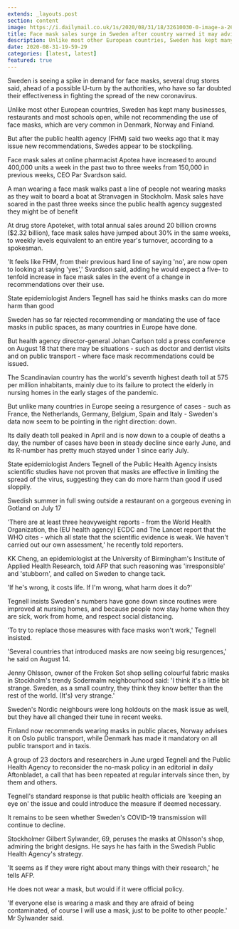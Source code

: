 ```yaml
---
extends: _layouts.post
section: content
image: https://i.dailymail.co.uk/1s/2020/08/31/18/32610030-0-image-a-26_1598893673418.jpg 
title: Face mask sales surge in Sweden after country warned it may advise people to wear them in 
description: Unlike most other European countries, Sweden has kept many businesses, restaurants and most schools open, while not recommending the use of face masks. 
date: 2020-08-31-19-59-29 
categories: [latest, latest] 
featured: true 
--- 
```

Sweden is seeing a spike in demand for face masks, several drug stores said, ahead of a possible U-turn by the authorities, who have so far doubted their effectiveness in fighting the spread of the new coronavirus.

Unlike most other European countries, Sweden has kept many businesses, restaurants and most schools open, while not recommending the use of face masks, which are very common in Denmark, Norway and Finland.

But after the public health agency (FHM) said two weeks ago that it may issue new recommendations, Swedes appear to be stockpiling. 

Face mask sales at online pharmacist Apotea have increased to around 400,000 units a week in the past two to three weeks from 150,000 in previous weeks, CEO Par Svardson said. 

A man wearing a face mask walks past a line of people not wearing masks as they wait to board a boat at Stranvagen in Stockholm. Mask sales have soared in the past three weeks since the public health agency suggested they might be of benefit





At drug store Apoteket, with total annual sales around 20 billion crowns ($2.32 billion), face mask sales have jumped about 30% in the same weeks, to weekly levels equivalent to an entire year's turnover, according to a spokesman.

'It feels like FHM, from their previous hard line of saying 'no', are now open to looking at saying 'yes',' Svardson said, adding he would expect a five- to tenfold increase in face mask sales in the event of a change in recommendations over their use.

State epidemiologist Anders Tegnell has said he thinks masks can do more harm than good

Sweden has so far rejected recommending or mandating the use of face masks in public spaces, as many countries in Europe have done. 

But health agency director-general Johan Carlson told a press conference on August 18 that there may be situations - such as doctor and dentist visits and on public transport - where face mask recommendations could be issued. 

The Scandinavian country has the world's seventh highest death toll at 575 per million inhabitants, mainly due to its failure to protect the elderly in nursing homes in the early stages of the pandemic. 

But unlike many countries in Europe seeing a resurgence of cases - such as France, the Netherlands, Germany, Belgium, Spain and Italy - Sweden's data now seem to be pointing in the right direction: down.

Its daily death toll peaked in April and is now down to a couple of deaths a day, the number of cases have been in steady decline since early June, and its R-number has pretty much stayed under 1 since early July. 

State epidemiologist Anders Tegnell of the Public Health Agency insists scientific studies have not proven that masks are effective in limiting the spread of the virus, suggesting they can do more harm than good if used sloppily. 

Swedish summer in full swing outside a restaurant on a gorgeous evening in Gotland on July 17

'There are at least three heavyweight reports - from the World Health Organization, the (EU health agency) ECDC and The Lancet report that the WHO cites - which all state that the scientific evidence is weak. We haven't carried out our own assessment,' he recently told reporters.

KK Cheng, an epidemiologist at the University of Birmingham's Institute of Applied Health Research, told AFP that such reasoning was 'irresponsible' and 'stubborn', and called on Sweden to change tack.

'If he's wrong, it costs life. If I'm wrong, what harm does it do?'

Tegnell insists Sweden's numbers have gone down since routines were improved at nursing homes, and because people now stay home when they are sick, work from home, and respect social distancing.

'To try to replace those measures with face masks won't work,' Tegnell insisted.

'Several countries that introduced masks are now seeing big resurgences,' he said on August 14.

Jenny Ohlsson, owner of the Froken Sot shop selling colourful fabric masks in Stockholm's trendy Sodermalm neighbourhood said: 'I think it's a little bit strange. Sweden, as a small country, they think they know better than the rest of the world. (It's) very strange.'  

Sweden's Nordic neighbours were long holdouts on the mask issue as well, but they have all changed their tune in recent weeks.

Finland now recommends wearing masks in public places, Norway advises it on Oslo public transport, while Denmark has made it mandatory on all public transport and in taxis.

A group of 23 doctors and researchers in June urged Tegnell and the Public Health Agency to reconsider the no-mask policy in an editorial in daily Aftonbladet, a call that has been repeated at regular intervals since then, by them and others.

Tegnell's standard response is that public health officials are 'keeping an eye on' the issue and could introduce the measure if deemed necessary.

It remains to be seen whether Sweden's COVID-19 transmission will continue to decline.

Stockholmer Gilbert Sylwander, 69, peruses the masks at Ohlsson's shop, admiring the bright designs. He says he has faith in the Swedish Public Health Agency's strategy.

'It seems as if they were right about many things with their research,' he tells AFP.

He does not wear a mask, but would if it were official policy.

'If everyone else is wearing a mask and they are afraid of being contaminated, of course I will use a mask, just to be polite to other people.' Mr Sylwander said.

